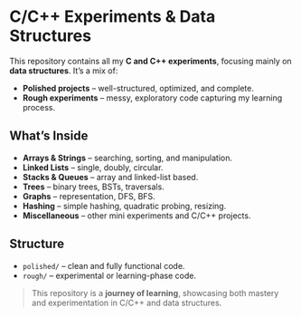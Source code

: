 # C/C++ Experiments & Data Structures

This repository contains all my **C and C++ experiments**, focusing mainly on **data structures**. It’s a mix of:

- **Polished projects** – well-structured, optimized, and complete.  
- **Rough experiments** – messy, exploratory code capturing my learning process.  

## What’s Inside

- **Arrays & Strings** – searching, sorting, and manipulation.  
- **Linked Lists** – single, doubly, circular.  
- **Stacks & Queues** – array and linked-list based.  
- **Trees** – binary trees, BSTs, traversals.  
- **Graphs** – representation, DFS, BFS.  
- **Hashing** – simple hashing, quadratic probing, resizing.  
- **Miscellaneous** – other mini experiments and C/C++ projects.  

## Structure

- `polished/` – clean and fully functional code.  
- `rough/` – experimental or learning-phase code.  

> This repository is a **journey of learning**, showcasing both mastery and experimentation in C/C++ and data structures.
